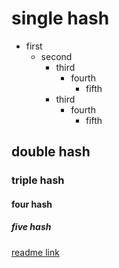 # single hash
- first
  - second
    - third
      - fourth
        - fifth
    - third
      - fourth
        - fifth
## double hash
### triple hash
#### four hash
##### five hash

[readme link](https://github.com/rakeshOST/markdown-tutorial/blob/main/README.md)
